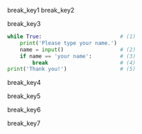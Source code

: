 break_key1
break_key2


break_key3


```python
while True:                         # (1)
    print('Please type your name.')
    name = input()                  # (2)
    if name == 'your name':         # (3)
        break                       # (4)
print('Thank you!')                 # (5)
```
break_key4


break_key5


break_key6



break_key7
